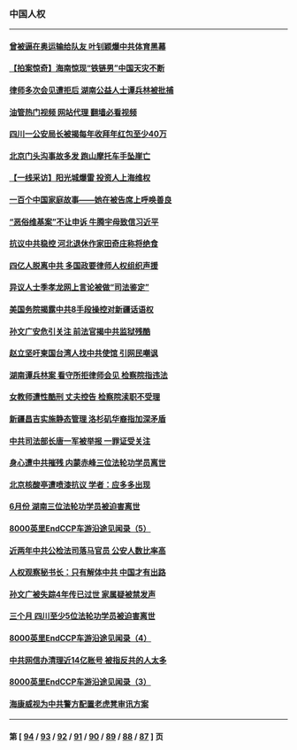 ### 中国人权
---
#### [曾被逼在奥运输给队友 叶钊颖爆中共体育黑幕](../../pages/ncid278/n13811680.md?08290045) 
#### [【拍案惊奇】海南惊现“铁链男”中国天灾不断](../../pages/ncid278/n13810847.md?08290045) 
#### [律师多次会见遭拒后 湖南公益人士谭兵林被批捕](../../pages/ncid278/n13811523.md?08290045) 
#### [油管热门视频 网站代理 翻墙必看视频](http://209.222.30.114:81/youtube.html?08290045)
#### [四川一公安局长被揭每年收拜年红包至少40万](../../pages/ncid278/n13811488.md?08290045) 
#### [北京门头沟事故多发 跑山摩托车手坠崖亡](../../pages/ncid278/n13811392.md?08290045) 
#### [【一线采访】阳光城爆雷 投资人上海维权](../../pages/ncid278/n13810845.md?08290045) 
#### [一百个中国家庭故事——她在被告席上呼唤善良](../../pages/ncid278/n13805472.md?08290045) 
#### [“恶俗维基案”不让申诉 牛腾宇母致信习近平](../../pages/ncid278/n13810855.md?08290045) 
#### [抗议中共稳控 河北退休作家田奇庄称将绝食](../../pages/ncid278/n13810518.md?08290045) 
#### [四亿人脱离中共 多国政要律师人权组织声援](../../pages/ncid278/n13809722.md?08290045) 
#### [异议人士季孝龙网上言论被做“司法鉴定”](../../pages/ncid278/n13809434.md?08290045) 
#### [美国务院揭露中共8手段操控对新疆话语权](../../pages/ncid278/n13809373.md?08290045) 
#### [孙文广安危引关注 前法官揭中共监狱残酷](../../pages/ncid278/n13809359.md?08290045) 
#### [赵立坚吁柬国台湾人找中共使馆 引网民嘲讽](../../pages/ncid278/n13809349.md?08290045) 
#### [湖南谭兵林案 看守所拒律师会见 检察院指违法](../../pages/ncid278/n13809165.md?08290045) 
#### [女教师遭性酷刑 丈夫控告 检察院渎职不受理](../../pages/ncid278/n13808837.md?08290045) 
#### [新疆昌吉实施静态管理 洛杉矶华裔指加深矛盾](../../pages/ncid278/n13808820.md?08290045) 
#### [中共司法部长唐一军被举报 一罪证受关注](../../pages/ncid278/n13808229.md?08290045) 
#### [身心遭中共摧残 内蒙赤峰三位法轮功学员离世](../../pages/ncid278/n13808436.md?08290045) 
#### [北京核酸亭遭喷漆抗议 学者：应多多出现](../../pages/ncid278/n13808352.md?08290045) 
#### [6月份 湖南三位法轮功学员被迫害离世](../../pages/ncid278/n13807730.md?08290045) 
#### [8000英里EndCCP车游沿途见闻录（5）](../../pages/ncid278/n13807745.md?08290045) 
#### [近两年中共公检法司落马官员 公安人数比率高](../../pages/ncid278/n13807094.md?08290045) 
#### [人权观察秘书长：只有解体中共 中国才有出路](../../pages/ncid278/n13807770.md?08290045) 
#### [孙文广被失踪4年传已过世 家属疑被禁发声](../../pages/ncid278/n13807343.md?08290045) 
#### [三个月 四川至少5位法轮功学员被迫害离世](../../pages/ncid278/n13807221.md?08290045) 
#### [8000英里EndCCP车游沿途见闻录（4）](../../pages/ncid278/n13805546.md?08290045) 
#### [中共网信办清理近14亿账号 被指反共的人太多](../../pages/ncid278/n13806772.md?08290045) 
#### [8000英里EndCCP车游沿途见闻录（3）](../../pages/ncid278/n13805468.md?08290045) 
#### [海康威视为中共警方配置老虎凳审讯方案](../../pages/ncid278/n13798469.md?08290045) 

---
#### 第 [ [94](./94.md?08290045) / [93](./93.md?08290045) / [92](./92.md?08290045) / [91](./91.md?08290045) / [90](./90.md?08290045) / [89](./89.md?08290045) / [88](./88.md?08290045) / [87](./87.md?08290045) ] 页
